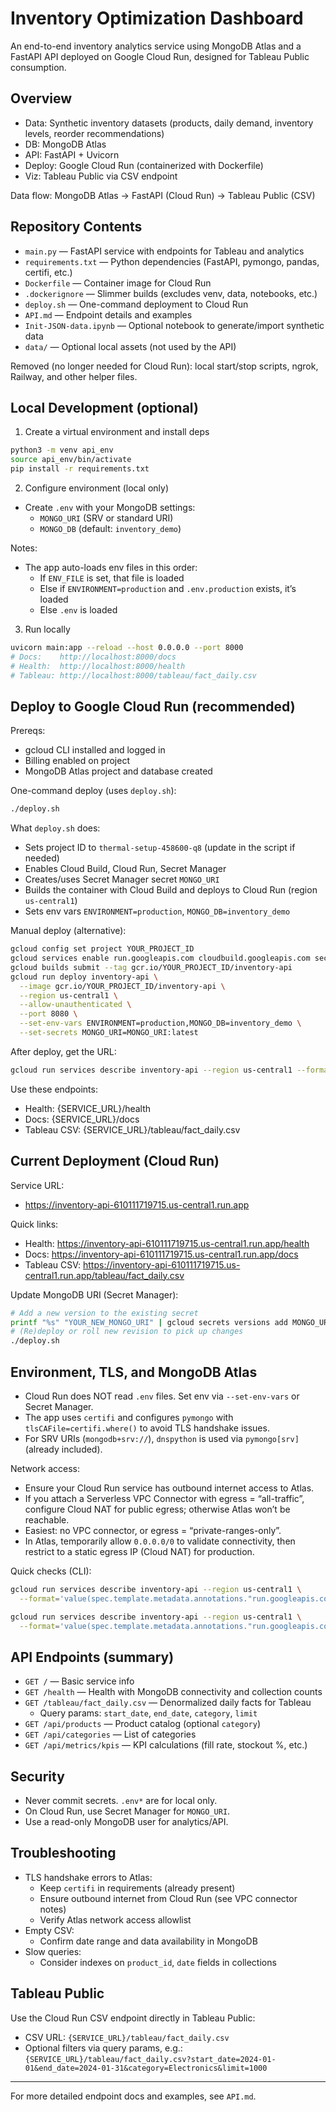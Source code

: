 # Inventory Optimization Dashboard

An end-to-end inventory analytics service using MongoDB Atlas and a FastAPI API deployed on Google Cloud Run, designed for Tableau Public consumption.

## Overview

- Data: Synthetic inventory datasets (products, daily demand, inventory levels, reorder recommendations)
- DB: MongoDB Atlas
- API: FastAPI + Uvicorn
- Deploy: Google Cloud Run (containerized with Dockerfile)
- Viz: Tableau Public via CSV endpoint

Data flow:
MongoDB Atlas → FastAPI (Cloud Run) → Tableau Public (CSV)

## Repository Contents

- `main.py` — FastAPI service with endpoints for Tableau and analytics
- `requirements.txt` — Python dependencies (FastAPI, pymongo, pandas, certifi, etc.)
- `Dockerfile` — Container image for Cloud Run
- `.dockerignore` — Slimmer builds (excludes venv, data, notebooks, etc.)
- `deploy.sh` — One-command deployment to Cloud Run
- `API.md` — Endpoint details and examples
- `Init-JSON-data.ipynb` — Optional notebook to generate/import synthetic data
- `data/` — Optional local assets (not used by the API)

Removed (no longer needed for Cloud Run): local start/stop scripts, ngrok, Railway, and other helper files.

## Local Development (optional)

1) Create a virtual environment and install deps

```bash
python3 -m venv api_env
source api_env/bin/activate
pip install -r requirements.txt
```

2) Configure environment (local only)

- Create `.env` with your MongoDB settings:
  - `MONGO_URI` (SRV or standard URI)
  - `MONGO_DB` (default: `inventory_demo`)

Notes:
- The app auto-loads env files in this order:
  - If `ENV_FILE` is set, that file is loaded
  - Else if `ENVIRONMENT=production` and `.env.production` exists, it’s loaded
  - Else `.env` is loaded

3) Run locally

```bash
uvicorn main:app --reload --host 0.0.0.0 --port 8000
# Docs:    http://localhost:8000/docs
# Health:  http://localhost:8000/health
# Tableau: http://localhost:8000/tableau/fact_daily.csv
```

## Deploy to Google Cloud Run (recommended)

Prereqs:
- gcloud CLI installed and logged in
- Billing enabled on project
- MongoDB Atlas project and database created

One-command deploy (uses `deploy.sh`):

```bash
./deploy.sh
```

What `deploy.sh` does:
- Sets project ID to `thermal-setup-458600-q8` (update in the script if needed)
- Enables Cloud Build, Cloud Run, Secret Manager
- Creates/uses Secret Manager secret `MONGO_URI`
- Builds the container with Cloud Build and deploys to Cloud Run (region `us-central1`)
- Sets env vars `ENVIRONMENT=production`, `MONGO_DB=inventory_demo`

Manual deploy (alternative):

```bash
gcloud config set project YOUR_PROJECT_ID
gcloud services enable run.googleapis.com cloudbuild.googleapis.com secretmanager.googleapis.com
gcloud builds submit --tag gcr.io/YOUR_PROJECT_ID/inventory-api
gcloud run deploy inventory-api \
  --image gcr.io/YOUR_PROJECT_ID/inventory-api \
  --region us-central1 \
  --allow-unauthenticated \
  --port 8080 \
  --set-env-vars ENVIRONMENT=production,MONGO_DB=inventory_demo \
  --set-secrets MONGO_URI=MONGO_URI:latest
```

After deploy, get the URL:

```bash
gcloud run services describe inventory-api --region us-central1 --format='value(status.url)'
```

Use these endpoints:
- Health: {SERVICE_URL}/health
- Docs: {SERVICE_URL}/docs
- Tableau CSV: {SERVICE_URL}/tableau/fact_daily.csv

## Current Deployment (Cloud Run)

Service URL:
- https://inventory-api-610111719715.us-central1.run.app

Quick links:
- Health: https://inventory-api-610111719715.us-central1.run.app/health
- Docs: https://inventory-api-610111719715.us-central1.run.app/docs
- Tableau CSV: https://inventory-api-610111719715.us-central1.run.app/tableau/fact_daily.csv

Update MongoDB URI (Secret Manager):
```bash
# Add a new version to the existing secret
printf "%s" "YOUR_NEW_MONGO_URI" | gcloud secrets versions add MONGO_URI --data-file=-
# (Re)deploy or roll new revision to pick up changes
./deploy.sh
```

## Environment, TLS, and MongoDB Atlas

- Cloud Run does NOT read `.env` files. Set env via `--set-env-vars` or Secret Manager.
- The app uses `certifi` and configures `pymongo` with `tlsCAFile=certifi.where()` to avoid TLS handshake issues.
- For SRV URIs (`mongodb+srv://`), `dnspython` is used via `pymongo[srv]` (already included).

Network access:
- Ensure your Cloud Run service has outbound internet access to Atlas.
- If you attach a Serverless VPC Connector with egress = “all-traffic”, configure Cloud NAT for public egress; otherwise Atlas won’t be reachable.
- Easiest: no VPC connector, or egress = “private-ranges-only”.
- In Atlas, temporarily allow `0.0.0.0/0` to validate connectivity, then restrict to a static egress IP (Cloud NAT) for production.

Quick checks (CLI):

```bash
gcloud run services describe inventory-api --region us-central1 \
  --format='value(spec.template.metadata.annotations."run.googleapis.com/vpc-access-connector")'

gcloud run services describe inventory-api --region us-central1 \
  --format='value(spec.template.metadata.annotations."run.googleapis.com/vpc-access-egress")'
```

## API Endpoints (summary)

- `GET /` — Basic service info
- `GET /health` — Health with MongoDB connectivity and collection counts
- `GET /tableau/fact_daily.csv` — Denormalized daily facts for Tableau
  - Query params: `start_date`, `end_date`, `category`, `limit`
- `GET /api/products` — Product catalog (optional `category`)
- `GET /api/categories` — List of categories
- `GET /api/metrics/kpis` — KPI calculations (fill rate, stockout %, etc.)

## Security

- Never commit secrets. `.env*` are for local only.
- On Cloud Run, use Secret Manager for `MONGO_URI`.
- Use a read-only MongoDB user for analytics/API.

## Troubleshooting

- TLS handshake errors to Atlas:
  - Keep `certifi` in requirements (already present)
  - Ensure outbound internet from Cloud Run (see VPC connector notes)
  - Verify Atlas network access allowlist
- Empty CSV:
  - Confirm date range and data availability in MongoDB
- Slow queries:
  - Consider indexes on `product_id`, `date` fields in collections

## Tableau Public

Use the Cloud Run CSV endpoint directly in Tableau Public:

- CSV URL: `{SERVICE_URL}/tableau/fact_daily.csv`
- Optional filters via query params, e.g.:
  `{SERVICE_URL}/tableau/fact_daily.csv?start_date=2024-01-01&end_date=2024-01-31&category=Electronics&limit=1000`

---

For more detailed endpoint docs and examples, see `API.md`.